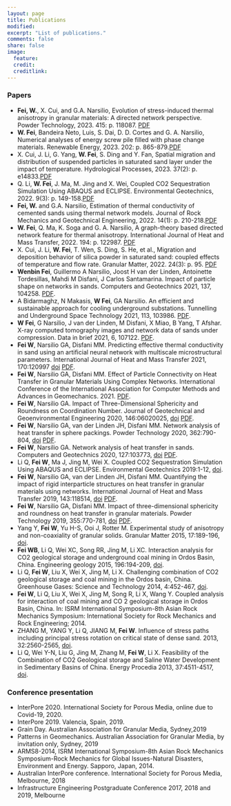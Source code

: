 ```yaml
---
layout: page
title: Publications
modified: 
excerpt: "List of publications."
comments: false
share: false
image:
  feature: 
  credit: 
  creditlink: 
---
```


### Papers
- **Fei, W.**, X. Cui, and G.A. Narsilio, Evolution of stress-induced thermal anisotropy in granular materials: A directed network perspective. Powder Technology, 2023. 415: p. 118087. [PDF](pdf/13_Wenbin-Fei_stress-thermal-anisotropy.pdf)  
- **W. Fei**, Bandeira Neto, Luis, S. Dai, D. D. Cortes and G. A. Narsilio, Numerical analyses of energy screw pile filled with phase change materials. Renewable Energy, 2023. 202: p. 865-879.[PDF](pdf/14_Wenbin-Fei_PCM-pile.pdf)  
- X. Cui, J. Li, G. Yang, **W. Fei**, S. Ding and Y. Fan, Spatial migration and distribution of suspended particles in saturated sand layer under the impact of temperature. Hydrological Processes, 2023. 37(2): p. e14833.[PDF](pdf/15_Xianze-Cui_suspended-particles-temperature.pdf)  
- Q. Li, **W. Fei**, J. Ma, M. Jing and X. Wei, Coupled CO2 Sequestration Simulation Using ABAQUS and ECLIPSE. Environmental Geotechnics, 2022. 9(3): p. 149-158.[PDF](pdf/16_Wenbin-Fei_2019-Abaqus-Eclipse.pdf)  
- **Fei, W.** and G.A. Narsilio, Estimation of thermal conductivity of cemented sands using thermal network models. Journal of Rock Mechanics and Geotechnical Engineering, 2022. 14(1): p. 210-218.[PDF](pdf/17_Wenbin-Fei_2022_cemented-sands.pdf)  
- **W. Fei**, Q. Ma, K. Soga and G. A. Narsilio, A graph-theory based directed network feature for thermal anisotropy. International Journal of Heat and Mass Transfer, 2022. 194: p. 122987. [PDF](pdf/11_Wenbin-Fei-graph-theory-anisotropy.pdf)  
- X. Cui, J. Li, **W. Fei**, T. Wen, S. Ding, S. He, et al., Migration and deposition behavior of silica powder in saturated sand: coupled effects of temperature and flow rate. Granular Matter, 2022. 24(3): p. 95. [PDF](pdf/12_Xiance-cui-migration-deposition.pdf)    
- **Wenbin Fei**, Guillermo A Narsilio, Joost H van der Linden, Antoinette Tordesillas, Mahdi M Disfani, J Carlos Santamarina. Impact of particle shape on networks in sands. Computers and Geotechnics 2021, 137, 104258. [PDF](pdf/10_Wenbin-Fei-particle-shape-network-features.pdf).
- A Bidarmaghz, N Makasis, **W Fei**, GA Narsilio. An efficient and sustainable approach for cooling underground substations. Tunnelling and Underground Space Technology 2021, 113, 103986. [PDF](pdf/09_Wenbin-Fei-cooling-tunnel-workstation.pdf).
- **W Fei**, G Narsilio, J van der Linden, M Disfani, X Miao, B Yang, T Afshar. X-ray computed tomography images and network data of sands under compression. Data in brief 2021, 6, 107122. [PDF](pdf/08_Wenbin-Fei-ottawa-sand-angular-sand-CT-network-data.pdf).
- **Fei W**, Narsilio GA, Disfani MM. Predicting effective thermal conductivity in sand using an artificial neural network with multiscale microstructural parameters. International Journal of Heat and Mass Transfer 2021, 170:120997 [doi](https://doi.org/10.1016/j.ijheatmasstransfer.2021.120997) [PDF](pdf/06_Wenbin-Fei-ANN-heat-transfer.pdf).
- **Fei W**, Narsilio GA, Disfani MM. Effect of Particle Connectivity on Heat Transfer in Granular Materials Using Complex Networks. International Conference of the International Association for Computer Methods and Advances in Geomechanics. 2021. [PDF](pdf/07_Wenbin-Fei-particle-connectivity-heat-transfer-conference.pdf).
- **Fei W**, Narsilio GA. Impact of Three-Dimensional Sphericity and Roundness on Coordination Number. Journal of Geotechnical and Geoenvironmental Engineering 2020, 146:06020025, [doi](https://doi.org/10.1061/(ASCE)GT.1943-5606.0002389) [PDF](pdf/05_Wenbin-Fei_particle-shape_coordination-number.pdf).
- **Fei W**, Narsilio GA, van der Linden JH, Disfani MM. Network analysis of heat transfer in sphere packings. Powder Technology 2020, 362:790-804, [doi](https://doi.org/10.1016/j.powtec.2019.11.123) [PDF](pdf/03_Wenbin-Fei_networks-heat-transfer-sphere.pdf).
- **Fei W**, Narsilio GA. Network analysis of heat transfer in sands. Computers and Geotechnics 2020, 127:103773, [doi](:https://doi.org/10.1016/j.compgeo.2020.103773) [PDF](pdf/04_Wenbin-Fei_sands_network.pdf).
- Li Q, **Fei W**, Ma J, Jing M, Wei X. Coupled CO2 Sequestration Simulation Using ABAQUS and ECLIPSE. Environmental Geotechnics 2019:1-12, [doi](https://www.icevirtuallibrary.com/doi/abs/10.1680/jenge.18.00036).
- **Fei W**, Narsilio GA, van der Linden JH, Disfani MM. Quantifying the impact of rigid interparticle structures on heat transfer in granular materials using networks. International Journal of Heat and Mass Transfer 2019, 143:118514, [doi](https://doi.org/10.1016/j.ijheatmasstransfer.2019.118514) [PDF](pdf/02_Wenbin-Fei_rigidity-network-CT.pdf).
- **Fei W**, Narsilio GA, Disfani MM. Impact of three-dimensional sphericity and roundness on heat transfer in granular materials. Powder Technology 2019, 355:770-781, [doi](https://doi.org/10.1016/j.powtec.2019.07.094) [PDF](pdf/01_Wenbin-Fei_particle-shape-heat-transfer-granular-materials.pdf).
- Yang Y, **Fei W**, Yu H-S, Ooi J, Rotter M. Experimental study of anisotropy and non-coaxiality of granular solids. Granular Matter 2015, 17:189-196, [doi](https://doi.org/10.1007/s10035-015-0551-7).
- **Fei WB**, Li Q, Wei XC, Song RR, Jing M, Li XC. Interaction analysis for CO2 geological storage and underground coal mining in Ordos Basin, China. Engineering geology 2015, 196:194-209, [doi](https://doi.org/10.1016/j.enggeo.2015.07.017).
- Li Q, **Fei W**, Liu X, Wei X, Jing M, Li X. Challenging combination of CO2 geological storage and coal mining in the Ordos basin, China. Greenhouse Gases: Science and Technology 2014, 4:452-467, [doi](https://doi.org/10.1002/ghg.1408).
- **Fei W**, Li Q, Liu X, Wei X, Jing M, Song R, Li X, Wang Y. Coupled analysis for interaction of coal mining and CO 2 geological storage in Ordos Basin, China. In: ISRM International Symposium-8th Asian Rock Mechanics Symposium: International Society for Rock Mechanics and Rock Engineering; 2014.
- ZHANG M, YANG Y, Li Q, JIANG M, **Fei W**. Influence of stress paths including principal stress rotation on critical state of dense sand. 2013, 32:2560-2565, [doi](http://www.rockmech.org/EN/abstract/abstract28332.shtml).
- Li Q, Wei Y-N, Liu G, Jing M, Zhang M, **Fei W**, Li X. Feasibility of the Combination of CO2 Geological storage and Saline Water Development in Sedimentary Basins of China. Energy Procedia 2013, 37:4511-4517, [doi](https://doi.org/10.1016/j.egypro.2013.06.357).

### Conference presentation
- InterPore 2020. International Society for Porous Media, online due to Covid-19, 2020.
- InterPore 2019. Valencia, Spain, 2019.
- Grain Day. Australian Association for Granular Media, Sydney,2019
- Patterns in Geomechanics. Australian Association for Granular Media, by invitation only, Sydney, 2019
- ARMS8-2014, ISRM International Symposium-8th Asian Rock Mechanics Symposium-Rock Mechanics for Global Issues-Natural Disasters, Environment and Energy. Sapporo, Japan, 2014.
- Australian InterPore conference. International Society for Porous Media, Melbourne, 2018
- Infrastructure Engineering Postgraduate Conference 2017, 2018 and 2019, Melbourne

